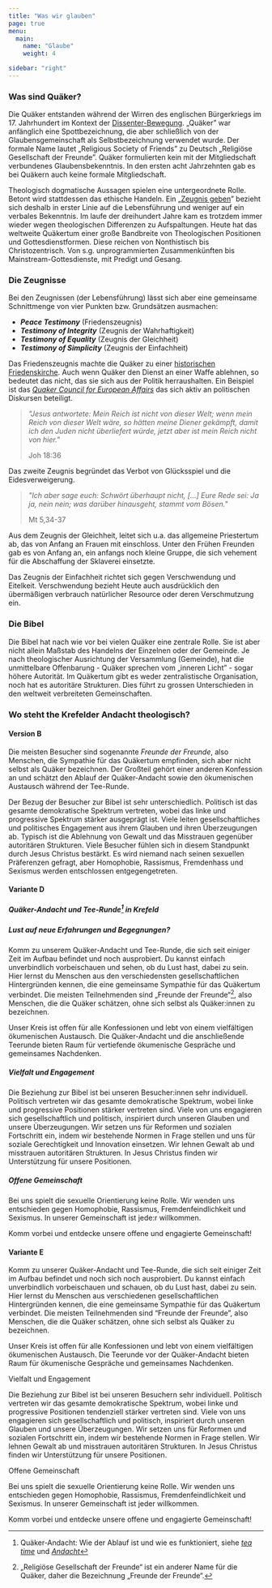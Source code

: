 ```yaml
---
title: "Was wir glauben"
page: true
menu:
  main:
    name: "Glaube"
    weight: 4

sidebar: "right"
---
```


### Was sind Quäker?


Die Quäker entstanden während der Wirren des englischen Bürgerkriegs im 17. Jahrhundert im Kontext der [Dissenter-Bewegung](https://de.wikipedia.org/wiki/Dissenter). „Quäker” war anfänglich eine Spottbezeichnung, die aber schließlich von der Glaubensgemeinschaft als Selbstbezeichnung verwendet wurde. Der formale Name lautet „Religious Society of Friends” zu Deutsch „Religiöse Gesellschaft der Freunde”. Quäker formulierten kein mit der Mitgliedschaft verbundenes Glaubensbekenntnis. In den ersten acht Jahrzehnten gab es bei Quäkern auch keine formale Mitgliedschaft.

Theologisch dogmatische Aussagen spielen eine untergeordnete Rolle. Betont wird stattdessen das ethische Handeln. Ein „[Zeugnis geben](https://de.wikipedia.org/wiki/Qu%C3%A4kerzeugnis)” bezieht sich deshalb in erster Linie auf die Lebensführung und weniger auf ein verbales Bekenntnis. Im laufe der dreihundert Jahre kam es trotzdem immer wieder wegen theologischen Differenzen zu Aufspaltungen. Heute hat das weltweite Quäkertum einer große Bandbreite von Theologischen Positionen und Gottesdienstformen. Diese reichen von Nonthistisch bis Christozentrisch. Von s.g. unprogrammierten  Zusammenkünften bis Mainstream-Gottesdienste, mit Predigt und Gesang.

### Die Zeugnisse

Bei den Zeugnissen (der Lebensführung) lässt sich aber eine gemeinsame Schnittmenge von vier Punkten bzw. Grundsätzen ausmachen:

- ***Peace Testimony*** (Friedenszeugnis)
- ***Testimony of Integrity*** (Zeugnis der Wahrhaftigkeit)
- ***Testimony of Equality*** (Zeugnis der Gleichheit)
- ***Testimony of Simplicity*** (Zeugnis der Einfachheit)

Das Friedenszeugnis machte die Quäker zu einer [historischen Friedenskirche](https://de.wikipedia.org/wiki/Friedenskirche_(Konfession)). Auch wenn Quäker den Dienst an einer Waffe ablehnen, so bedeutet das nicht, das sie sich aus der Politik herraushalten. Ein Beispiel ist das *[Quaker Council for European Affairs](https://www.qcea.org/)* das sich aktiv an politischen Diskursen beteiligt.

> *"Jesus antwortete: Mein Reich ist nicht von dieser Welt; wenn mein Reich von dieser Welt wäre, so hätten meine Diener gekämpft, damit ich den Juden nicht überliefert würde, jetzt aber ist mein Reich nicht von hier."*
>
> Joh 18:36

Das zweite Zeugnis begründet das Verbot von Glücksspiel und die Eidesverweigerung.

> *"Ich aber sage euch: Schwört überhaupt nicht, [...] Eure Rede sei: Ja ja, nein nein; was darüber hinausgeht, stammt vom Bösen."*
>
> Mt 5,34-37

Aus dem Zeugnis der Gleichheit, leitet sich u.a. das allgemeine Priestertum ab, das von Anfang an Frauen mit einschloss. Unter den Frühen Freunden gab es von Anfang an, ein anfangs noch kleine Gruppe, die sich vehement für die Abschaffung der Sklaverei einsetzte.

Das Zeugnis der Einfachheit richtet sich gegen Verschwendung und Eitelkeit. Verschwendung bezieht Heute auch ausdrücklich den übermäßigen verbrauch natürlicher Resource oder deren Verschmutzung ein.


### Die Bibel

Die Bibel hat nach wie vor bei vielen Quäker eine zentrale Rolle. Sie ist aber nicht allein Maßstab des Handelns der Einzelnen oder der Gemeinde. Je nach theologischer Ausrichtung der Versammlung (Gemeinde), hat die unmittelbare Offenbarung - Quäker sprechen vom „inneren Licht” - sogar höhere Autorität. Im Quäkertum gibt es weder zentralistische Organisation, noch hat es autoritäre Strukturen. Dies führt zu grossen Unterschieden in den weltweit verbreiteten Gemeinschaften.


### Wo steht the Krefelder Andacht theologisch?



#### Version B

Die meisten Besucher sind sogenannte *Freunde der Freunde*, also Menschen, die Sympathie für das Quäkertum empfinden, sich aber nicht selbst als Quäker bezeichnen. Der Großteil gehört einer anderen Konfession an und schätzt den Ablauf der Quäker-Andacht sowie den ökumenischen Austausch während der Tee-Runde.

Der Bezug der Besucher zur Bibel ist sehr unterschiedlich. Politisch ist das gesamte demokratische Spektrum vertreten, wobei das linke und progressive Spektrum stärker ausgeprägt ist. Viele leiten gesellschaftliches und politisches Engagement aus ihrem Glauben und ihren Überzeugungen ab. Typisch ist die Ablehnung von Gewalt und das Misstrauen gegenüber autoritären Strukturen. Viele Besucher fühlen sich in diesem Standpunkt durch Jesus Christus bestärkt. Es wird niemand nach seinen sexuellen Präferenzen gefragt, aber Homophobie, Rassismus, Fremdenhass und Sexismus werden entschlossen entgegengetreten.


#### Variante D


##### Quäker-Andacht und Tee-Runde[^foot-02] in Krefeld

##### Lust auf neue Erfahrungen und Begegnungen?

Komm zu unserem Quäker-Andacht und Tee-Runde, die sich seit einiger Zeit im Aufbau befindet und noch ausprobiert. Du kannst einfach unverbindlich vorbeischauen und sehen, ob du Lust hast, dabei zu sein. Hier lernst du Menschen aus den verschiedensten gesellschaftlichen Hintergründen kennen, die eine gemeinsame Sympathie für das Quäkertum verbindet. Die meisten Teilnehmenden sind „Freunde der Freunde“[^foot-01], also Menschen, die die Quäker schätzen, ohne sich selbst als Quäker:innen zu bezeichnen.

Unser Kreis ist offen für alle Konfessionen und lebt von einem vielfältigen ökumenischen Austausch. Die Quäker-Andacht und die anschließende Teerunde bieten Raum für vertiefende ökumenische Gespräche und gemeinsames Nachdenken.

##### Vielfalt und Engagement

Die Beziehung zur Bibel ist bei unseren Besucher:innen sehr individuell. Politisch vertreten wir das gesamte demokratische Spektrum, wobei linke und progressive Positionen stärker vertreten sind. Viele von uns engagieren sich gesellschaftlich und politisch, inspiriert durch unseren Glauben und unsere Überzeugungen. Wir setzen uns für Reformen und sozialen Fortschritt ein, indem wir bestehende Normen in Frage stellen und uns für soziale Gerechtigkeit und Innovation einsetzen. Wir lehnen Gewalt ab und misstrauen autoritären Strukturen. In Jesus Christus finden wir Unterstützung für unsere Positionen.

##### Offene Gemeinschaft

Bei uns spielt die sexuelle Orientierung keine Rolle. Wir wenden uns entschieden gegen Homophobie, Rassismus, Fremdenfeindlichkeit und Sexismus. In unserer Gemeinschaft ist jede:r willkommen.

Komm vorbei und entdecke unsere offene und engagierte Gemeinschaft!


[^foot-01]: „Religiöse Gesellschaft der Freunde“ ist ein anderer Name für die Quäker, daher die Bezeichnung „Freunde der Freunde“.

[^foot-02]: Quäker-Andacht: Wie der Ablauf ist und wie es funktioniert, siehe *[tea time](../tee/)* und *[Andacht](../andacht/)*

#### Variante E

Komm zu unserer Quäker-Andacht und Tee-Runde, die sich seit einiger Zeit im Aufbau befindet und noch sich noch ausprobiert. Du kannst einfach unverbindlich vorbeischauen und schauen, ob du Lust hast, dabei zu sein. Hier lernst du Menschen aus verschiedenen gesellschaftlichen Hintergründen kennen, die eine gemeinsame Sympathie für das Quäkertum verbindet. Die meisten Teilnehmenden sind “Freunde der Freunde”, also Menschen, die die Quäker schätzen, ohne sich selbst als Quäker zu bezeichnen.

Unser Kreis ist offen für alle Konfessionen und lebt von einem vielfältigen ökumenischen Austausch. Die Teerunde vor der Quäker-Andacht bieten Raum für ökumenische Gespräche und gemeinsames Nachdenken.

Vielfalt und Engagement

Die Beziehung zur Bibel ist bei unseren Besuchern sehr individuell. Politisch vertreten wir das gesamte demokratische Spektrum, wobei linke und progressive Positionen tendenziell stärker vertreten sind. Viele von uns engagieren sich gesellschaftlich und politisch, inspiriert durch unseren Glauben und unsere Überzeugungen. Wir setzen uns für Reformen und sozialen Fortschritt ein, indem wir bestehende Normen in Frage stellen. Wir lehnen Gewalt ab und misstrauen autoritären Strukturen. In Jesus Christus finden wir Unterstützung für unsere Positionen.

Offene Gemeinschaft

Bei uns spielt die sexuelle Orientierung keine Rolle. Wir wenden uns entschieden gegen Homophobie, Rassismus, Fremdenfeindlichkeit und Sexismus. In unserer Gemeinschaft ist jeder willkommen.

Komm vorbei und entdecke unsere offene und engagierte Gemeinschaft!